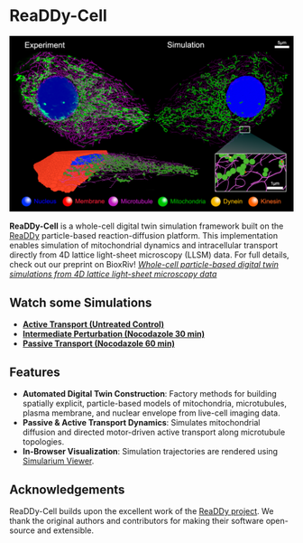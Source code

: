 # ReaDDy-Cell
<img alt="Experiment-Simulation Model Diagram" src="docs/exp_sim_diagram.png" width="1080"/>

**ReaDDy-Cell** is a whole-cell digital twin simulation framework built on the [ReaDDy](https://github.com/readdy/readdy) particle-based reaction-diffusion platform.
This implementation enables simulation of mitochondrial dynamics and intracellular transport directly from 4D lattice light-sheet microscopy (LLSM) data.
For full details, check out our preprint on BioxRiv! [*Whole-cell particle-based digital twin simulations from 4D lattice light-sheet microscopy data*](https://www.biorxiv.org/content/10.1101/2025.04.09.647865v1)

## Watch some Simulations
- [**Active Transport (Untreated Control)**](https://tinyurl.com/Cal27-control)  
- ️[**Intermediate Perturbation (Nocodazole 30 min)**](https://tinyurl.com/Cal27-noco30min)
- [**Passive Transport (Nocodazole 60 min)**](https://tinyurl.com/Cal27-noco60min)  

## Features
- **Automated Digital Twin Construction**: Factory methods for building spatially explicit, particle-based models of mitochondria, microtubules, plasma membrane, and nuclear envelope from live-cell imaging data.
- **Passive & Active Transport Dynamics**: Simulates mitochondrial diffusion and directed motor-driven active transport along microtubule topologies.
- **In-Browser Visualization**: Simulation trajectories are rendered using [Simularium Viewer](https://simularium.allencell.org).

## Acknowledgements
ReaDDy-Cell builds upon the excellent work of the [ReaDDy project](https://github.com/readdy/readdy). We thank the original authors and contributors for making their software open-source and extensible.



